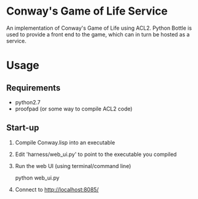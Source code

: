 Conway's Game of Life Service
===============

An implementation of Conway's Game of Life using ACL2. Python Bottle is used to provide a front end to the game, which can in turn be hosted as a service.

Usage
=============

Requirements
-------------

+ python2.7
+ proofpad (or some way to compile ACL2 code)

Start-up
--------------

1. Compile Conway.lisp into an executable
2. Edit 'harness/web_ui.py' to point to the executable you compiled
3. Run the web UI (using terminal/command line)

    python web_ui.py

4. Connect to <http://localhost:8085/>
